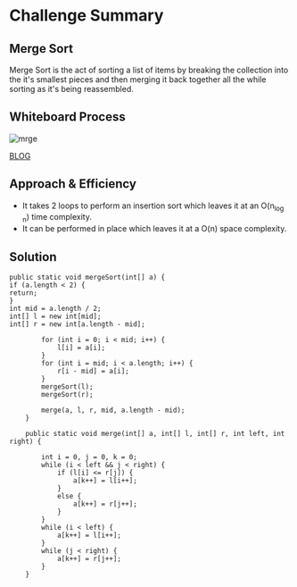 # Challenge Summary
## Merge Sort

Merge Sort is the act of sorting a list of items by breaking the collection into the it's smallest pieces and then merging it back together all the while sorting as it's being reassembled.

## Whiteboard Process

![mrge](https://i.imgur.com/m9WYYUA.jpeg)


 [BLOG](BLOG.md)
## Approach & Efficiency

- It takes 2 loops to perform an insertion sort which leaves it at an O(n<sub>log n</sub>) time complexity.
- It can be performed in place which leaves it at a O(n) space complexity.

## Solution
``````
public static void mergeSort(int[] a) {
if (a.length < 2) {
return;
}
int mid = a.length / 2;
int[] l = new int[mid];
int[] r = new int[a.length - mid];

        for (int i = 0; i < mid; i++) {
            l[i] = a[i];
        }
        for (int i = mid; i < a.length; i++) {
            r[i - mid] = a[i];
        }
        mergeSort(l);
        mergeSort(r);

        merge(a, l, r, mid, a.length - mid);
    }

    public static void merge(int[] a, int[] l, int[] r, int left, int right) {

        int i = 0, j = 0, k = 0;
        while (i < left && j < right) {
            if (l[i] <= r[j]) {
                a[k++] = l[i++];
            }
            else {
                a[k++] = r[j++];
            }
        }
        while (i < left) {
            a[k++] = l[i++];
        }
        while (j < right) {
            a[k++] = r[j++];
        }
    }




